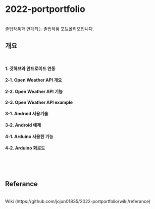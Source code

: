 # 2022-portportfolio
<br>
졸업작품과 연계되는 졸업작품 포트폴리오입니다.
<br>

## 개요

<br>

**1. 깃허브와 안드로이드 연동<br><br>**
**2-1. Open Weather API 개요<br><br>**
**2-2. Open Weather API 기능<br><br>**
**2-3. Open Weather API example<br><br>**
**3-1. Android 사용기술<br><br>**
**3-2. Android 예제<br><br>**
**4-1. Arduino 사용한 기능<br><br>**
**4-2. Arduino 회로도<br><br>**

<br>
<br>

## Referance

<br>
Wiki
(https://github.com/jojun01835/2022-portportfolio/wiki/referance)
